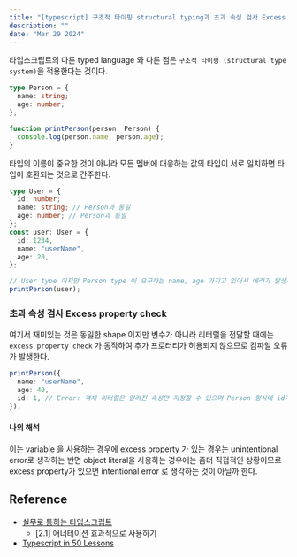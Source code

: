 ```yaml
---
title: "[typescript] 구조적 타이핑 structural typing과 초과 속성 검사 Excess property check"
description: ""
date: "Mar 29 2024"
---
```


타입스크립트의 다른 typed language 와 다른 점은 `구조적 타이핑 (structural type system)`을 적용한다는 것이다.

```typescript
type Person = {
  name: string;
  age: number;
};

function printPerson(person: Person) {
  console.log(person.name, person.age);
}
```

타입의 이름이 중요한 것이 아니라 모든 멤버에 대응하는 값의 타입이 서로 일치하면 타입이 호환되는 것으로 간주한다.

```typescript
type User = {
  id: number;
  name: string; // Person과 동일
  age: number; // Person과 동일
};
const user: User = {
  id: 1234,
  name: "userName",
  age: 20,
};

// User type 이지만 Person type 이 요구하는 name, age 가지고 있어서 에러가 발생하지 않는다.
printPerson(user);
```

### 초과 속성 검사 Excess property check

여기서 재미있는 것은 동일한 shape 이지만 변수가 아니라 리터럴을 전달할 때에는 `excess property check` 가 동작하여 추가 프로터티가 허용되지 않으므로 컴파일 오류가 발생한다.

```typescript
printPerson({
  name: "userName",
  age: 40,
  id: 1, // Error: 객체 리터럴은 알려진 속성만 지정할 수 있으며 Person 형식에 id가 없습니다
});
```

#### 나의 해석

이는 variable 을 사용하는 경우에 excess property 가 있는 경우는 unintentional error로 생각하는 반면 object literal을 사용하는 경우에는 좀더 직접적인 상황이므로 excess property가 있으면 intentional error 로 생각하는 것이 아닐까 한다.

## Reference

- [실무로 통하는 타입스크립트](https://www.aladin.co.kr/shop/wproduct.aspx?ItemId=341765327)
  - [2.1] 애너테이션 효과적으로 사용하기
- [Typescript in 50 Lessons](https://typescript-book.com/)
